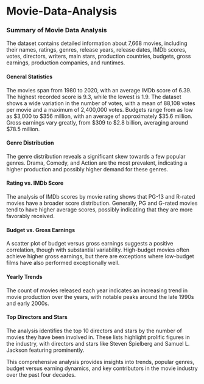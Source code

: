 # Movie-Data-Analysis

### Summary of Movie Data Analysis

The dataset contains detailed information about 7,668 movies, including their names, ratings, genres, release years, release dates, IMDb scores, votes, directors, writers, main stars, production countries, budgets, gross earnings, production companies, and runtimes. 

#### General Statistics
The movies span from 1980 to 2020, with an average IMDb score of 6.39. The highest recorded score is 9.3, while the lowest is 1.9. The dataset shows a wide variation in the number of votes, with a mean of 88,108 votes per movie and a maximum of 2,400,000 votes. Budgets range from as low as $3,000 to $356 million, with an average of approximately $35.6 million. Gross earnings vary greatly, from $309 to $2.8 billion, averaging around $78.5 million.

#### Genre Distribution
The genre distribution reveals a significant skew towards a few popular genres. Drama, Comedy, and Action are the most prevalent, indicating a higher production and possibly higher demand for these genres.

#### Rating vs. IMDb Score
The analysis of IMDb scores by movie rating shows that PG-13 and R-rated movies have a broader score distribution. Generally, PG and G-rated movies tend to have higher average scores, possibly indicating that they are more favorably received.

#### Budget vs. Gross Earnings
A scatter plot of budget versus gross earnings suggests a positive correlation, though with substantial variability. High-budget movies often achieve higher gross earnings, but there are exceptions where low-budget films have also performed exceptionally well.

#### Yearly Trends
The count of movies released each year indicates an increasing trend in movie production over the years, with notable peaks around the late 1990s and early 2000s.

#### Top Directors and Stars
The analysis identifies the top 10 directors and stars by the number of movies they have been involved in. These lists highlight prolific figures in the industry, with directors and stars like Steven Spielberg and Samuel L. Jackson featuring prominently.

This comprehensive analysis provides insights into trends, popular genres, budget versus earning dynamics, and key contributors in the movie industry over the past four decades.
